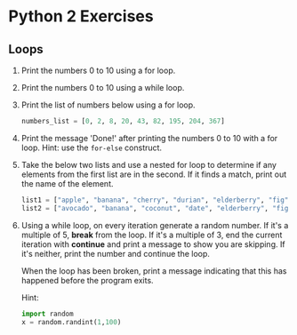 # Python 2 Exercises

## Loops

1. Print the numbers 0 to 10 using a for loop.
2. Print the numbers 0 to 10 using a while loop.
3. Print the list of numbers below using a for loop.

    ```py
    numbers_list = [0, 2, 8, 20, 43, 82, 195, 204, 367]
    ```

4. Print the message 'Done!' after printing the numbers 0 to 10 with a for loop. Hint: use the `for-else` construct.

5. Take the below two lists and use a nested for loop to determine if any elements from the first list are in the second. If it finds a match, print out the name of the element.

    ```py
    list1 = ["apple", "banana", "cherry", "durian", "elderberry", "fig"]
    list2 = ["avocado", "banana", "coconut", "date", "elderberry", "fig"]
    ```

6. Using a while loop, on every iteration generate a random number. If it's a multiple of 5, **break** from the loop. If it's a multiple of 3, end the current iteration with **continue** and print a message to show you are skipping. If it's neither, print the number and continue the loop.

    When the loop has been broken, print a message indicating that this has happened before the program exits.

    Hint:

    ```py
    import random
    x = random.randint(1,100)
    ```
